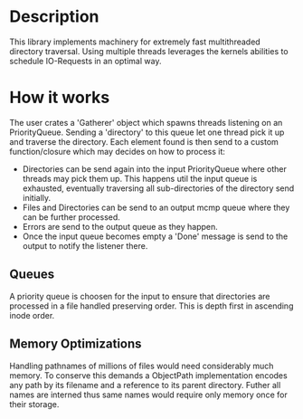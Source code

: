 # Description

This library implements machinery for extremely fast multithreaded directory traversal.
Using multiple threads leverages the kernels abilities to schedule IO-Requests in an
optimal way.

# How it works

The user crates a 'Gatherer' object which spawns threads listening on an
PriorityQueue. Sending a 'directory' to this queue let one thread pick it up and traverse the
directory. Each element found is then send to a custom function/closure which may decides on
how to process it:
 * Directories can be send again into the input PriorityQueue where other
   threads may pick them up. This happens util the input queue is exhausted, eventually traversing
   all sub-directories of the directory send initially.
 * Files and Directories can be send to an output mcmp queue where they can be further
   processed.
 * Errors are send to the output queue as they happen.
 * Once the input queue becomes empty a 'Done' message is send to the output to notify the
   listener there.

## Queues

A priority queue is choosen for the input to ensure that directories are processed in a file
handled preserving order. This is depth first in ascending inode order.

## Memory Optimizations

Handling pathnames of millions of files would need considerably much memory. To conserve this
demands a ObjectPath implementation encodes any path by its filename and a reference to its
parent directory. Futher all names are interned thus same names would require only memory once
for their storage.

